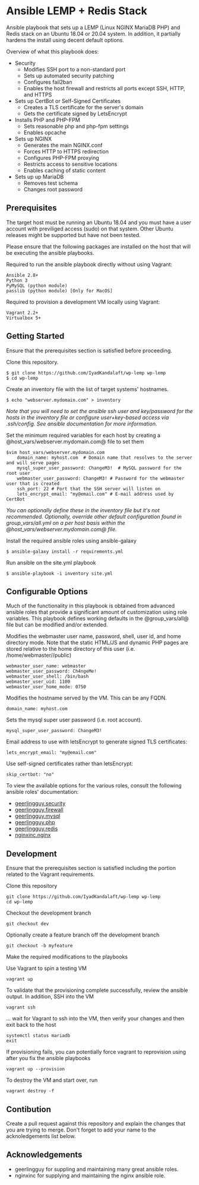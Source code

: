 Ansible LEMP + Redis Stack
==========================

Ansible playbook that sets up a LEMP (Linux NGINX MariaDB PHP) and Redis stack on an Ubuntu 18.04 or 20.04 system.  In addition, it partially hardens the install using decent default options.

Overview of what this playbook does:
* Security
    * Modifies SSH port to a non-standard port
    * Sets up automated security patching
    * Configures fail2ban
    * Enables the host firewall and restricts all ports except SSH, HTTP, and HTTPS
* Sets up CertBot or Self-Signed Certificates
    * Creates a TLS certificate for the server's domain
    * Gets the certificate signed by LetsEncrypt
* Installs PHP and PHP-FPM
    * Sets reasonable php and php-fpm settings
    * Enables opcache
* Sets up NGINX
    * Generates the main NGINX.conf
    * Forces HTTP to HTTPS redirection
    * Configures PHP-FPM proxying
    * Restricts access to sensitive locations
    * Enables caching of static content
* Sets up up MariaDB
    * Removes test schema
    * Changes root password

Prerequisites
---

The target host must be running an Ubuntu 18.04 and you must have a user account with previliged access (sudo) on that system.  Other Ubuntu releases might be supported but have not been tested.

Please ensure that the following packages are installed on the host that will be executing the ansible playbooks.

Required to run the ansible playbook directly without using Vagrant:

    Ansible 2.8+
    Python 3
    PyMySQL (python module)
    passlib (python module) [Only for MacOS]


Required to provision a development VM locally using Vagrant:

    Vagrant 2.2+
    Virtualbox 5+


Getting Started
---

Ensure that the prerequisites section is satisfied before proceeding.

Clone this repository.

    $ git clone https://github.com/IyadKandalaft/wp-lemp wp-lemp
    $ cd wp-lemp

Create an inventory file with the list of target systems' hostnames.

    $ echo "webserver.mydomain.com" > inventory

_Note that you will need to set the ansible ssh user and key/password for the hosts in the inventory file or configure user+key-based access via .ssh/config.  See ansible documentation for more information._

Set the minimum required variables for each host by creating a @host_vars/webserver.mydomain.com@ file to set them

    $vim host_vars/webserver.mydomain.com
        domain_name: myhost.com  # Domain name that resolves to the server and will serve pages
        mysql_super_user_password: ChangeM3!  # MySQL password for the root user
        webmaster_user_password: ChangeM3! # Password for the webmaster user that is created
        ssh_port: 22 # Port that the SSH server will listen on
        lets_encrypt_email: "my@email.com" # E-mail address used by CertBot

_You can optionally define these in the inventory file but it's not recommended._
_Optionally, override other default configuration found in group_vars/all.yml on a per host basis within the @host_vars/webserver.mydomain.com@ file._

Install the required ansible roles using ansible-galaxy

    $ ansible-galaxy install -r requirements.yml

Run ansible on the site.yml playbook

    $ ansible-playbook -i inventory site.yml


Configurable Options
---

Much of the functionality in this playbook is obtained from advanced ansible roles that provide a significant amount of customization using role variables.  This playbook defines working defaults in the @group_vars/all@ file but can be modified and/or extended.


Modifies the webmaster user name, password, shell, user id, and home directory mode.  Note that the static HTML/JS and dynamic PHP pages are stored relative to the home directory of this user (i.e. /home/webmaster/<domain name>/public)

    webmaster_user_name: webmaster
    webmaster_user_password: Ch4ngeMe!
    webmaster_user_shell: /bin/bash
    webmaster_user_uid: 1100
    webmaster_user_home_mode: 0750

Modifies the hostname served by the VM.  This can be any FQDN.

    domain_name: myhost.com

Sets the mysql super user password (i.e. root account).

    mysql_super_user_password: ChangeM3!

Email address to use with letsEncrypt to generate signed TLS certificates:

    lets_encrypt_email: "my@email.com"

Use self-signed certificates rather than letsEncrypt:

    skip_certbot: "no"

To view the available options for the various roles, consult the following ansible roles' documentation:

* [geerlingguy.security](https://github.com/geerlingguy/ansible-role-security)
* [geerlingguy.firewall](https://github.com/geerlingguy/ansible-role-firewall)
* [geerlingguy.mysql](https://github.com/geerlingguy/ansible-role-mysql)
* [geerlingguy.php](https://github.com/geerlingguy/ansible-role-php)
* [geerlingguy.redis](https://github.com/geerlingguy/ansible-role-redis)
* [nginxinc.nginx](https://github.com/nginxinc/ansible-role-nginx)

Development
---
Ensure that the prerequisites section is satisfied including the portion related to the Vagrant requirements.

Clone this repository

    git clone https://github.com/IyadKandalaft/wp-lemp wp-lemp
    cd wp-lemp

Checkout the development branch

    git checkout dev

Optionally create a feature branch off the development branch

    git checkout -b myfeature

Make the required modifications to the playbooks

Use Vagrant to spin a testing VM

    vagrant up

To validate that the provisioning complete successfully, review the ansible output.  In addition, SSH into the VM

    vagrant ssh
    
... wait for Vagrant to ssh into the VM, then verify your changes and then exit back to the host

    systemctl status mariadb
    exit

If provisioning fails, you can potentially force vagrant to reprovision using after you fix the ansible playbooks

    vagrant up --provision

To destroy the VM and start over, run

    vagrant destroy -f


Contibution
---

Create a pull request against this repository and explain the changes that you are trying to merge.
Don't forget to add your name to the acknoledgements list below.


Acknowledgements
---

* geerlingguy for suppling and maintaining many great ansible roles.
* nginxinc for supplying and maintaining the nginx ansible role.
